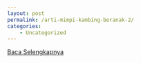 ```yaml
---
layout: post
permalink: /arti-mimpi-kambing-beranak-2/
categories:
    - Uncategorized
---
```


[Baca Selengkapnya](/10)